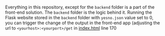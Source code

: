 Everything in this repository, except for the `backend` folder is a part of the front-end solution. The `backend` folder is the logic behind it.
Running the Flask website stored in the `backend` folder with `yesno.json` value set to 0, you can trigger the change of the output in the front-end app (adjusting the url to `<yourhost>:<yourport>/get` 
in [index.html](https://github.com/aadev151/nextpage-mvp/blob/main/index.html) line 170
